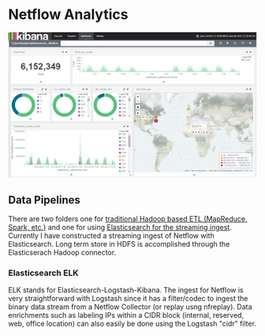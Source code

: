 # Netflow Analytics
![Kibana Dashboard: Cyber Situational Awareness](./Elasticsearch/Dashboard.png)
## Data Pipelines
There are two folders one for [traditional Hadoop based ETL (MapReduce, Spark, etc.)](./Hadoop) and one for using [Elasticsearch for the streaming ingest](./Elasticsearch). Currently I have constructed a streaming ingest of Netflow with Elasticsearch. Long term store in HDFS is accomplished through the Elasticserach Hadoop connector.

### Elasticsearch ELK
ELK stands for Elasticsearch-Logstash-Kibana. The ingest for Netflow is very straightforward with Logstash since it has a filter/codec to ingest the binary data stream from a Netflow Collector (or replay usng nfreplay). Data enrichments such as labeling IPs within a CIDR block (internal, reserved, web, office location) can also easily be done using the Logstash "cidr" filter.
